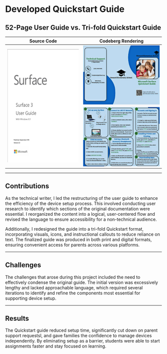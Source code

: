 # Developed Quickstart Guide

## 52-Page User Guide vs. Tri-fold Quickstart Guide

| Source Code | Codeberg Rendering |
|-------------|--------------------|
| ![Source Code](Surface1.png) | ![Codeberg Rendering](Surface2.jpg) |

---

## Contributions
As the technical writer, I led the restructuring of the user guide to enhance the efficiency of the device setup process. This involved conducting user research to identify which sections of the original documentation were essential. I reorganized the content into a logical, user-centered flow and revised the language to ensure accessibility for a non-technical audience.

Additionally, I redesigned the guide into a tri-fold Quickstart format, incorporating visuals, icons, and instructional callouts to reduce reliance on text. The finalized guide was produced in both print and digital formats, ensuring convenient access for parents across various platforms. 

---

## Challenges
The challenges that arose during this project included the need to effectively condense the original guide. The initial version was excessively lengthy and lacked approachable language, which required several iterations to identify and refine the components most essential for supporting device setup.

---

## Results
The Quickstart guide reduced setup time, significantly cut down on parent support requestsl, and gave families the confidence to manage devices independently. By eliminating setup as a barrier, students were able to start assignments faster and stay focused on learning. 
